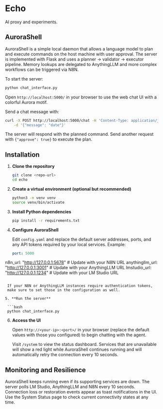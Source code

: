 # Echo

AI proxy and experiments.

## AuroraShell

AuroraShell is a simple local daemon that allows a language model to
plan and execute commands on the host machine with user approval.
The server is implemented with Flask and uses a planner → validator →
executor pipeline. Memory lookups are delegated to AnythingLLM and more
complex workflows can be triggered via N8N.

To start the server:

```bash
python chat_interface.py
```

Open `http://localhost:5000/` in your browser to use the web chat UI
with a colorful Aurora motif.

Send a chat message with:

```bash
curl -X POST http://localhost:5000/chat -H 'Content-Type: application/json' \
    -d '{"message": "date"}'
```

The server will respond with the planned command. Send another request
with `{"approve": true}` to execute the plan.

## Installation

1. **Clone the repository**

   ```bash
   git clone <repo-url>
   cd echo
   ```

2. **Create a virtual environment (optional but recommended)**

   ```bash
   python3 -m venv venv
   source venv/bin/activate
   ```

3. **Install Python dependencies**

   ```bash
   pip install -r requirements.txt
   ```

4. **Configure AuroraShell**

   Edit `config.yaml` and replace the default server addresses, ports,
   and any API tokens required by your local services. Example:

   ```yaml
   port: 5000
  n8n_url: "http://127.0.0.1:5678"       # Update with your N8N URL
  anythingllm_url: "http://127.0.0.1:3001"  # Update with your AnythingLLM URL
  lmstudio_url: "http://127.0.0.1:1234"   # Update with your LM Studio URL
  ```

   If your N8N or AnythingLLM instances require authentication tokens,
   make sure to set those in the configuration as well.

5. **Run the server**

   ```bash
   python chat_interface.py
   ```

6. **Access the UI**

   Open `http://<your-ip>:<port>/` in your browser (replace the default
   values with those you configured) to begin chatting with the agent.

   Visit `/system` to view the status dashboard. Services that are
   unavailable will show a red light while AuroraShell continues running
   and will automatically retry the connection every 10 seconds.

## Monitoring and Resilience

AuroraShell keeps running even if its supporting services are down. The
server polls LM Studio, AnythingLLM and N8N every 10 seconds. Connection
loss or restoration events appear as toast notifications in the UI. Use
the System Status page to check current connectivity states at any time.
